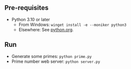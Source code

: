 ## Pre-requisites

* Python 3.10 or later
    * From Windows: `winget install -e --moniker python3`
    * Elsewhere: See [python.org](https://www.python.org/).

## Run

* Generate some primes: `python prime.py`
* Prime number web server: `python server.py`

